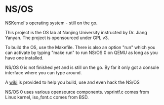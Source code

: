 # NS/OS 

NSKernel's operating system - still on the go.

This project is the OS lab at Nanjing University instructed by Dr. Jiang Yanyan. The project is opensourced under GPL v3.

To build the OS, use the Makefile. There is also an option "run" which you can activate by typing "make run" to run NS/OS 0 on QEMU as long as you have one installed.

NS/OS 0 is not finished yet and is still on the go. By far it only got a console interface where you can type around.

A [wiki](https://github.com/NSKernel/NSOS/wiki) is provided to help you build, use and even hack the NS/OS

NS/OS 0 uses various opensource components. vsprintf.c comes from Linux kernel, iso_font.c comes from BSD.
